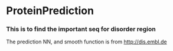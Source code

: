 # ProteinPrediction

### This is to find the important seq for disorder region

The prediction NN, and smooth function is from http://dis.embl.de
